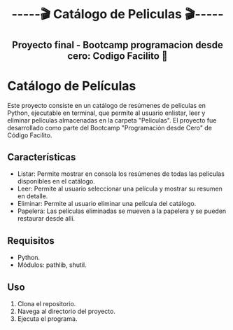 <h1 align="center"> -----🎬 Catálogo de Peliculas 🎬----- </h1>
<h2 align="center">Proyecto final -  Bootcamp programacion desde cero: Codigo Facilito 🐊</h2>


# Catálogo de Películas

Este proyecto consiste en un catálogo de resúmenes de películas en Python, ejecutable en terminal, que permite al usuario enlistar, leer y eliminar películas almacenadas en la carpeta "Peliculas". El proyecto fue desarrollado como parte del Bootcamp "Programación desde Cero" de Código Facilito.

## Características

- Listar: Permite mostrar en consola los resúmenes de todas las películas disponibles en el catálogo.
- Leer: Permite al usuario seleccionar una película y mostrar su resumen en detalle.
- Eliminar: Permite al usuario eliminar una película del catálogo.
- Papelera: Las películas eliminadas se mueven a la papelera y se pueden restaurar desde allí.

## Requisitos

- Python.
- Módulos: pathlib, shutil.

## Uso
1. Clona el repositorio.
2. Navega al directorio del proyecto.
3. Ejecuta el programa.
